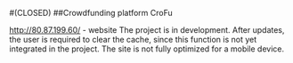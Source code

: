 #(CLOSED)
##Crowdfunding platform CroFu

http://80.87.199.60/ - website
The project is in development.
After updates, the user is required to clear the cache, since this function is not yet integrated in the project.
The site is not fully optimized for a mobile device.



